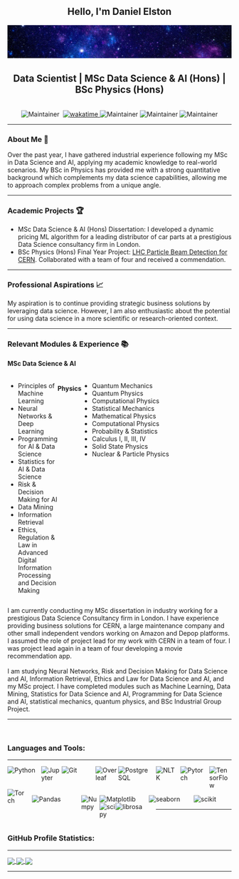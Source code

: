 <h2 align="center"> Hello, I'm Daniel Elston </h2>

![](https://github.com/Daniel-Elston/Daniel-Elston/blob/main/GitBanner3.png)

<h2 align="center"> Data Scientist | MSc Data Science & AI (Hons) | BSc Physics (Hons) </h2><br/>

<div align="center">
  <img src="https://img.shields.io/badge/DS-AI-blue" alt="Maintainer">
  <img src="https://komarev.com/ghpvc/?username=Daniel-ELston" alt="">
  <a href="https://wakatime.com/@8a642323-faad-4646-b7ab-67d41a83949a">
    <img src="https://wakatime.com/badge/user/8a642323-faad-4646-b7ab-67d41a83949a.svg" alt="wakatime">
  </a>
  <img src="https://img.shields.io/badge/DoB-05.10.96-blue" alt="Maintainer">
  <img src="https://img.shields.io/badge/os-windows-blue" alt="Maintainer">
  <img src="https://img.shields.io/badge/Python-3.11.3-blue" alt="Maintainer">
</div>



---

### About Me :briefcase:

Over the past year, I have gathered industrial experience following my MSc in Data Science and AI, applying my academic knowledge to real-world scenarios. My BSc in Physics has provided me with a strong quantitative background which complements my data science capabilities, allowing me to approach complex problems from a unique angle.

---

### Academic Projects :trophy:

- MSc Data Science & AI (Hons) Dissertation: I developed a dynamic pricing ML algorithm for a leading distributor of car parts at a prestigious Data Science consultancy firm in London.
- BSc Physics (Hons) Final Year Project: [LHC Particle Beam Detection for CERN][LHC Particle Beam Detection for CERN]. Collaborated with a team of four and received a commendation.

---

### Professional Aspirations :chart_with_upwards_trend:

My aspiration is to continue providing strategic business solutions by leveraging data science. However, I am also enthusiastic about the potential for using data science in a more scientific or research-oriented context.

---

### Relevant Modules & Experience :books:

#### MSc Data Science & AI
<div style="display: flex;">
  <div style="flex: 1;">
    <ul>
      <li>Principles of Machine Learning</li>
      <li>Neural Networks & Deep Learning</li>
      <li>Programming for AI & Data Science</li>
      <li>Statistics for AI & Data Science</li>
      <li>Risk & Decision Making for AI</li>
      <li>Data Mining</li>
      <li>Information Retrieval</li>
      <li>Ethics, Regulation & Law in Advanced Digital <br/>
        Information Processing and Decision Making</li>
    </ul>
  </div>

#### Physics
  <div style="flex: 10;">
    <ul>
      <li>Quantum Mechanics</li>
      <li>Quantum Physics</li>
      <li>Computational Physics</li>
      <li>Statistical Mechanics</li>
      <li>Mathematical Physics</li>
      <li>Computational Physics</li>
      <li>Probability & Statistics</li>
      <li>Calculus I, II, III, IV</li>
      <li>Solid State Physics</li>
      <li>Nuclear & Particle Physics</li>
    </ul>
  </div>
</div>


I am currently conducting my MSc dissertation in industry working for a prestigious Data Science Consultancy firm in London. I have experience providing business solutions for CERN, a large maintenance company and other small independent vendors working on Amazon and Depop platforms. I assumed the role of project lead for my work with CERN in a team of four. I was project lead again in a team of four developing a movie recommendation app.<br/><br/>I am studying Neural Networks, Risk and Decision Making for Data Science and AI, Information Retrieval, Ethics and Law for Data Science and AI, and my MSc project. I have completed modules such as Machine Learning, Data Mining, Statistics for Data Science and AI, Programming for Data Science and AI, statistical mechanics, quantum physics, and BSc Industrial Group Project.

---

<br/>
    
### Languages and Tools:

---

<img align="left" alt="Python" width="75px" src="https://icons.iconarchive.com/icons/papirus-team/papirus-apps/256/python-icon.png" style="padding-right:1px;"/>

<img align="left" alt="Jupyter" width="45px" src="https://upload.wikimedia.org/wikipedia/commons/thumb/3/38/Jupyter_logo.svg/883px-Jupyter_logo.svg.png" style="padding-right:1px;"/>

<img align="left" alt="Git" width="75px" src="https://icons.iconarchive.com/icons/papirus-team/papirus-apps/256/git-icon.png" style="padding-right:1px;"/>

<img align="left" alt="Overleaf" width="50px" src="https://images.ctfassets.net/nrgyaltdicpt/6qSXAo1CYEeBn5RkKLOR64/19c74bfb9a32772e353ff25c6f0070f5/ologo_square_colour_light_bg.png" style="padding-right:1px;"/>

<img align="left" alt="PostgreSQL" width="75px" src="https://icons.iconarchive.com/icons/arturo-wibawa/akar/256/postgresql-icon.png" style="padding-right:10px;" />

<img align="left" alt="NLTK" width="45px" src="https://miro.medium.com/max/592/1*5dQO7LHrsy3lIi2d0bgRLw.png" style="padding-right:10px;" />

<img align="left" alt="Pytorch" width="55px" src="https://pytorch.org/assets/images/pytorch-logo.png" style="padding-right:10px;"/>

  
<img align="left" alt="TensorFlow" width="45px" src="https://symbols-electrical.getvecta.com/stencil_97/43_tensorflow-icon.07309df606.svg" style="padding-right:5px;"/>

<img align="left" alt="Torch" width="45px" src="https://upload.wikimedia.org/wikipedia/en/f/f5/Torch_2014_logo.png" style="padding-right:10px;" /><br/>
<br/>
<br/>


<img align="left" alt="Pandas" width="110px" src="https://pandas.pydata.org/static/img/pandas_white.svg" style="padding-right:1px;"/>

<img align="left" alt="Numpy" width="40px" src="https://numpy.org/images/logo.svg" style="padding-right:1px;"/>

<img align="left" alt="Matplotlib" width="110px" src="https://matplotlib.org/_static/images/logo2.svg" style="padding-right:1px;"/>

<img align="left" alt="seaborn" width="100px" src="https://seaborn.pydata.org/_static/logo-wide-lightbg.svg" style="padding-right:1px;"/>

<img align="left" alt="scikit" width="80px" src="https://scikit-learn.org/stable/_static/scikit-learn-logo-small.png" style="padding-right:1px;"/>

<img align="left" alt="scipy" width="35px" src="https://docs.scipy.org/doc/scipy/_static/logo.svg" style="padding-right:1px;"/>

<img align="left" alt="librosa" width="90px" src="https://librosa.org/doc/latest/_static/librosa_logo_text.svg" style="padding-right:1px;" /><br/>

---

<br/>

### GitHub Profile Statistics:

---

<a href="https://github.com/Daniel-Elston/convoychat">
  <img align="center" src="https://github-readme-stats.vercel.app/api?username=Daniel-Elston&show_icons=true&theme=github_dark&hide=prs", height='76' />
</a>
<a href="https://wakatime.com/@Daniel_Elston">
  <img align="center" src="https://github-readme-stats.vercel.app/api/wakatime?username=Daniel_Elston&layuout=compact&theme=github_dark", height='76' />
</a>
<a href="https://github.com/Daniel-Elston/github-readme-stats">
  <img align="center" src="https://github-readme-stats.vercel.app/api/top-langs/?username=Daniel-Elston&layout=compact&theme=github_dark", height='76' />
</a>

---

</details>

[LHC Particle Beam Detection for CERN]: https://github.com/Daniel-Elston/LHC-Particle-Beam-Detection-for-CERN.git
[industrial group project with CERN]: https://github.com/Daniel-Elston/LHC-Particle-Beam-Detection-for-CERN.git
[final year project]: https://github.com/Daniel-Elston/LHC-Particle-Beam-Detection-for-CERN.git
[CERN]: https://github.com/Daniel-Elston/LHC-Particle-Beam-Detection-for-CERN.git
[movie recommendation application]: https://github.com/Daniel-Elston/Movie-Recommendation-Application
[movie recommendation application]: https://github.com/Daniel-Elston/Movie-Recommendation-Application
[credit card default prediction algorithm]: https://github.com/Daniel-Elston/Credit-Card-Default-Prediction-Algorithm
